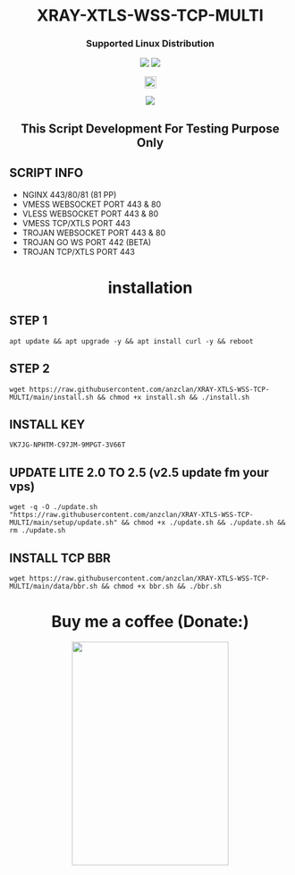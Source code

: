 <h1 align="center">XRAY-XTLS-WSS-TCP-MULTI</h1>

<h3 align="center">Supported Linux Distribution</h3>
<p align="center"><img src="https://img.shields.io/static/v1?style=for-the-badge&logo=debian&label=Debian%2010+&message=Buster&color=red"> <img src="https://img.shields.io/static/v1?style=for-the-badge&logo=ubuntu&label=Ubuntu%2018+&message=LTS&color=red"> </p>

<p align="center">
<img height=21 src="https://komarev.com/ghpvc/?username=anzclan">
</p>
<p align="center">
<img src="https://raw.githubusercontent.com/anzclan/XRAY-XTLS-WSS-TCP-MULTI/main/ss.jpg" />
</p>
<h2 align="center">This Script Development For Testing Purpose Only</h2>

## SCRIPT INFO
* NGINX 443/80/81 (81 PP)
* VMESS WEBSOCKET PORT 443 & 80
* VLESS WEBSOCKET PORT 443 & 80
* VMESS TCP/XTLS PORT 443
* TROJAN WEBSOCKET PORT 443 & 80
* TROJAN GO WS PORT 442 (BETA)
* TROJAN TCP/XTLS PORT 443

<h1 align="center">installation</h1>

## STEP 1
<pre><code>apt update && apt upgrade -y && apt install curl -y && reboot</code></pre>

## STEP 2
<pre><code>wget https://raw.githubusercontent.com/anzclan/XRAY-XTLS-WSS-TCP-MULTI/main/install.sh && chmod +x install.sh && ./install.sh</code></pre>

## INSTALL KEY
<pre><code>VK7JG-NPHTM-C97JM-9MPGT-3V66T</code></pre>

## UPDATE LITE 2.0 TO 2.5 (v2.5 update fm your vps)
<pre><code>wget -q -O ./update.sh "https://raw.githubusercontent.com/anzclan/XRAY-XTLS-WSS-TCP-MULTI/main/setup/update.sh" && chmod +x ./update.sh && ./update.sh && rm ./update.sh</code></pre>

## INSTALL TCP BBR
<pre><code>wget https://raw.githubusercontent.com/anzclan/XRAY-XTLS-WSS-TCP-MULTI/main/data/bbr.sh && chmod +x bbr.sh && ./bbr.sh</code></pre>

<p></p>
<h1 align="center">Buy me a coffee (Donate:)</h1>
<p align="center"><img src="https://raw.githubusercontent.com/anzclan/XRAY-XTLS-WSS-TCP-MULTI/main/photo_2022-11-12_12-04-07.jpg" width="280" height="400"></p>
